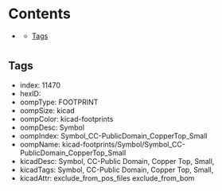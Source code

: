 



Contents
========

* [](#)
	* [Tags](#tags)

# 

## Tags

- index: 11470
- hexID: 
- oompType: FOOTPRINT
- oompSize: kicad
- oompColor: kicad-footprints
- oompDesc: Symbol
- oompIndex: Symbol_CC-PublicDomain_CopperTop_Small
- oompName: kicad-footprints/Symbol/Symbol_CC-PublicDomain_CopperTop_Small
- kicadDesc: Symbol, CC-Public Domain, Copper Top, Small,
- kicadTags: Symbol, CC-Public Domain, Copper Top, Small,
- kicadAttr: exclude_from_pos_files exclude_from_bom
